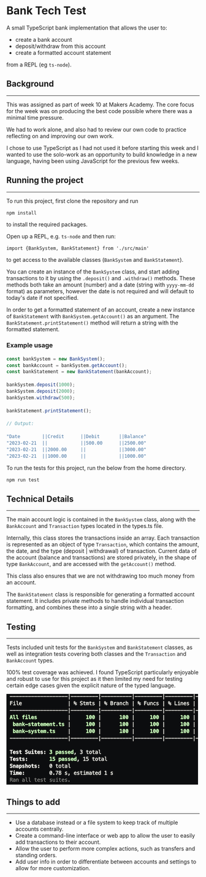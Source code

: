 # Bank Tech Test

A small TypeScript bank implementation that allows the user to:

- create a bank account
- deposit/withdraw from this account
- create a formatted account statement

from a REPL (eg `ts-node`).

## Background
________________________________________________________________
This was assigned as part of week 10 at Makers Academy. The core focus for the week was on producing the best code possible where there was a minimal time pressure.

We had to work alone, and also had to review our own code to practice reflecting on and improving our own work.

I chose to use TypeScript as I had not used it before starting this week and I wanted to use the solo-work as an opportunity to build knowledge in a new language, having been using JavaScript for the previous few weeks.

## Running the project
________________________________________________________________

To run this project, first clone the repository and run

```bash
npm install
```

to install the required packages.

Open up a REPL, e.g. `ts-node` and then run:

```
import {BankSystem, BankStatement} from './src/main'
```

to get access to the available classes (`BankSystem` and `BankStatement`).

You can create an instance of the `BankSystem` class, and start adding transactions to it by using the `.deposit()` and `.withdraw()` methods.
These methods both take an amount (number) and a date (string with `yyyy-mm-dd` format) as parameters, however the date is not required and will default to today's date if not specified.

In order to get a formatted statement of an account, create a new instance of `BankStatement` with `BankSystem.getAccount()` as an argument.
The `BankStatement.printStatement()` method will return a string with the formatted statement.

### Example usage
```ts
const bankSystem = new BankSystem();
const bankAccount = bankSystem.getAccount();
const bankStatement = new BankStatement(bankAccount);

bankSystem.deposit(1000);
bankSystem.deposit(2000);
bankSystem.withdraw(500);

bankStatement.printStatement();

// Output:

"Date        ||Credit      ||Debit       ||Balance"
"2023-02-21  ||            ||500.00      ||2500.00"
"2023-02-21  ||2000.00     ||            ||3000.00"
"2023-02-21  ||1000.00     ||            ||1000.00"
```


To run the tests for this project, run the below from the home directory.

```bash
npm run test
```



## Technical Details
________________________________________________________
The main account logic is contained in the `BankSystem` class, along with the `BankAccount` and `Transaction` types located in the types.ts file.

Internally, this class stores the transactions inside an array.
Each transaction is represented as an object of type `Transaction`, which contains the amount, the date, and the type (deposit | withdrawal) of transaction. Current data of the account (balance and transactions) are stored privately, in the shape of type `BankAccount`, and are accessed with the `getAccount()` method.

This class also ensures that we are not withdrawing too much money from an account.

The `BankStatement` class is responsible for generating a formatted account statement. It includes private methods to handle individual transaction formatting, and combines these into a single string with a header.

## Testing
________________________________________________________

Tests included unit tests for the `BankSystem` and `BankStatement` classes, as well as integration tests covering both classes and the `Transaction` and `BankAccount` types.

100% test coverage was achieved. I found TypeScript particularly enjoyable and robust to use for this project as it then limited my need for testing certain edge cases given the explicit nature of the typed language.

![Alt text](/images/test-coverage.png)

## Things to add
________________________________________________________

- Use a database instead or a file system to keep track of multiple accounts centrally.
- Create a command-line interface or web app to allow the user to easily add transactions to their account.
- Allow the user to perform more complex actions, such as transfers and standing orders.
- Add user info in order to differentiate between accounts and settings to allow for more customization.
